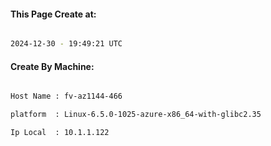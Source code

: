 
   
#### This Page Create at:

```bash

2024-12-30 - 19:49:21 UTC

```

#### Create By Machine:

```bash

Host Name : fv-az1144-466

platform  : Linux-6.5.0-1025-azure-x86_64-with-glibc2.35

Ip Local  : 10.1.1.122

```

